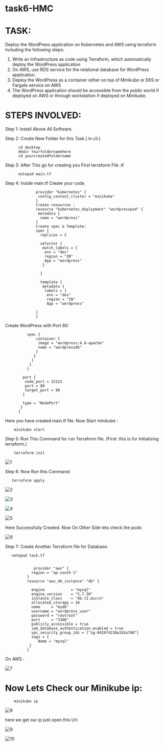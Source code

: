# task6-HMC

# TASK:

Deploy the WordPress application on Kubernetes and AWS using terraform including the following steps:
1. Write an Infrastructure as code using Terraform, which automatically deploy the WordPress application
2. On AWS, use RDS service for the relational database for WordPress application.
3. Deploy the WordPress as a container either on top of Minikube or EKS or Fargate service on AWS
4. The WordPress application should be accessible from the public world if deployed on AWS or through workstation if deployed on Minikube.

# STEPS INVOLVED:

Step 1: Install Above All Software.

Step 2: Create New Folder for this Task.( In cli.)
       
          cd desktop
          mkdir Yourfoldernamehere
          cd yourcreatedfoldername
          
Step 3: After This go for creating you First terraform File .tf

          notepad main.tf
          
Step 4: Inside main.tf Create your code.

                  provider "kubernetes" {
                   config_context_cluster = "minikube"
                  }
                  Create resources :
                  resource "kubernetes_deployment" "wordpresspod" {
                   metadata {
                    name = "wordpress"
                  }
                  Create spec & Template:
                  spec {
                    replicas = 2

                    selector {
                     match_labels = {
                      env = "dev"
                      region = "IN"
                      App = "wordpress"
                     }

                    }

                    template {
                     metadata {
                      labels = {
                       env = "dev"
                       region = "IN"
                       App = "wordpress"

                  }
                  }
                  
Create WordPress with Port 80:

              spec {
                  container {
                   image = "wordpress:4.8-apache"
                   name = "wordpressdb"
                  }
                 }
                }
               }
              }
  
            port {
             node_port = 32123
             port = 80
             target_port = 80
            }

            type = "NodePort"
           }
          }
          
Here you have created main.tf file.
Now Start minikube :

        minikube start

Step 5: Run This Command for run Terraform file.
(First: this is for initializing terraform.)

        terraform init
        
![1](https://user-images.githubusercontent.com/51692515/95902704-c6779e80-0db2-11eb-8088-c1be8cfe042a.jpg)

Step 6: Now Run this Command:
     
       terraform apply
       
![2](https://user-images.githubusercontent.com/51692515/95902708-c7103500-0db2-11eb-9684-53249a5b0b43.jpg)

![3](https://user-images.githubusercontent.com/51692515/95902712-c7a8cb80-0db2-11eb-9302-ab91538d7cb3.jpg)

![4](https://user-images.githubusercontent.com/51692515/95902716-c8416200-0db2-11eb-89cf-b722e2bd13fd.jpg)

![5](https://user-images.githubusercontent.com/51692515/95902689-c24b8100-0db2-11eb-80ca-c6b29348669a.jpg)

Here Successfully Created.
Now On Other Side lets check the pods:

![6](https://user-images.githubusercontent.com/51692515/95902692-c4154480-0db2-11eb-9a73-5e91227140a5.jpg)

Step 7: Create Another Terraform file for Database.

       notepad task.tf
       
       
                 provider "aws" {
                region = "ap-south-1"
              }
              resource "aws_db_instance" "db" {

                engine            = "mysql"
                engine_version    = "5.7.30"
                instance_class    = "db.t2.micro"
                allocated_storage = 10
                name     = "mydb"
                username = "wordpress_user"
                password = "rootroot"
                port     = "3306"
                publicly_accessible = true
                iam_database_authentication_enabled = true
                vpc_security_group_ids = ["sg-041bf4230a162e7d0"]
                tags = {
                   Name = "mysql"
               }
              }
              
On AWS :

![7](https://user-images.githubusercontent.com/51692515/95902696-c4addb00-0db2-11eb-9f7a-582301856b41.png)

# Now Lets Check our Minikube ip:

        minikube ip
        
![8](https://user-images.githubusercontent.com/51692515/95902698-c5467180-0db2-11eb-9b66-fa4471e80471.jpg)
        
 here we get our ip just open this Url.
 
 ![9](https://user-images.githubusercontent.com/51692515/95902700-c5df0800-0db2-11eb-8dfb-a8324429c22e.jpg)
 
![10](https://user-images.githubusercontent.com/51692515/95902701-c5df0800-0db2-11eb-9d7b-a9253cf01f19.jpg)

